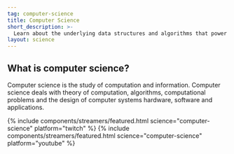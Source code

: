 ```yaml
---
tag: computer-science
title: Computer Science
short_description: >-
  Learn about the underlying data structures and algorithms that power millions of applications.
layout: science
---
```

## What is computer science?

Computer science is the study of computation and information. Computer science deals with theory of computation, algorithms, computational problems and the design of computer systems hardware, software and applications.

{% include components/streamers/featured.html science="computer-science" platform="twitch" %}
{% include components/streamers/featured.html science="computer-science" platform="youtube" %}
